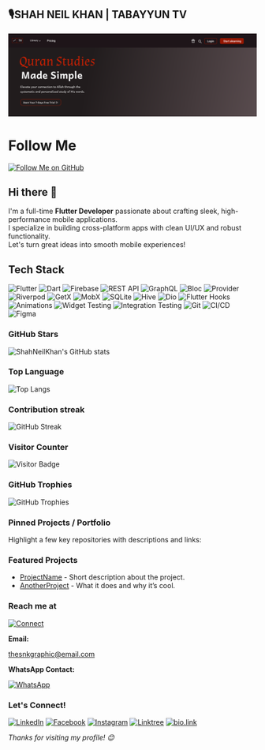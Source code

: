 
## 🎙️SHAH NEIL KHAN | TABAYYUN TV

![Cover Image](https://raw.githubusercontent.com/ishahneilkhan/gallery/main/Frame%2015.svg)


# Follow Me

<a href="https://github.com/ishahneilkhan" target="_blank">
  <img src="https://img.shields.io/badge/Follow%20Me%20on-GitHub-181717?style=for-the-badge&logo=github" alt="Follow Me on GitHub"/>
</a>



## Hi there 👋

I'm a full-time **Flutter Developer** passionate about crafting sleek, high-performance mobile applications.  
I specialize in building cross-platform apps with clean UI/UX and robust functionality.  
Let's turn great ideas into smooth mobile experiences!



## Tech Stack

![Flutter](https://img.shields.io/badge/Flutter-02569B?logo=flutter&logoColor=white&style=for-the-badge)
![Dart](https://img.shields.io/badge/Dart-0175C2?logo=dart&logoColor=white&style=for-the-badge)
![Firebase](https://img.shields.io/badge/Firebase-FFCA28?logo=firebase&logoColor=black&style=for-the-badge)
![REST API](https://img.shields.io/badge/REST%20API-000000?style=for-the-badge)
![GraphQL](https://img.shields.io/badge/GraphQL-E10098?logo=graphql&logoColor=white&style=for-the-badge)
![Bloc](https://img.shields.io/badge/BLoC-4A3F35?style=for-the-badge&logo=flutter)
![Provider](https://img.shields.io/badge/Provider-42A5F5?style=for-the-badge&logo=flutter)
![Riverpod](https://img.shields.io/badge/Riverpod-5C3EE8?style=for-the-badge)
![GetX](https://img.shields.io/badge/GetX-4CAF50?style=for-the-badge)
![MobX](https://img.shields.io/badge/MobX-FF6600?style=for-the-badge)
![SQLite](https://img.shields.io/badge/SQLite-003B57?logo=sqlite&logoColor=white&style=for-the-badge)
![Hive](https://img.shields.io/badge/Hive-FFC107?style=for-the-badge)
![Dio](https://img.shields.io/badge/Dio-007ACC?style=for-the-badge)
![Flutter Hooks](https://img.shields.io/badge/Flutter_Hooks-0277BD?style=for-the-badge)
![Animations](https://img.shields.io/badge/Animations-FF4081?style=for-the-badge)
![Widget Testing](https://img.shields.io/badge/Widget_Testing-4CAF50?style=for-the-badge)
![Integration Testing](https://img.shields.io/badge/Integration_Testing-2196F3?style=for-the-badge)
![Git](https://img.shields.io/badge/Git-F05032?logo=git&logoColor=white&style=for-the-badge)
![CI/CD](https://img.shields.io/badge/CI/CD-blue?style=for-the-badge)
![Figma](https://img.shields.io/badge/Figma-F24E1E?logo=figma&logoColor=white&style=for-the-badge)



### GitHub Stars

![ShahNeilKhan's GitHub stats](https://github-readme-stats.vercel.app/api?username=iShahNeilKhan&show_icons=true&theme=radical)


### Top Language
![Top Langs](https://github-readme-stats.vercel.app/api/top-langs/?username=iShahNeilKhan&layout=compact&theme=radical)

### Contribution streak
![GitHub Streak](https://github-readme-streak-stats.herokuapp.com/?user=iShahNeilKhan&theme=radical)

### Visitor Counter
![Visitor Badge](https://visitor-badge.laobi.icu/badge?page_id=iShahNeilKhan.iShahNeilKhan)

### GitHub Trophies
![GitHub Trophies](https://github-profile-trophy.vercel.app/?username=iShahNeilKhan&theme=radical)

### Pinned Projects / Portfolio
Highlight a few key repositories with descriptions and links:
### Featured Projects

- [ProjectName](https://github.com/username/projectname) - Short description about the project.
- [AnotherProject](https://github.com/username/anotherproject) - What it does and why it’s cool.


### Reach me at

[![Connect](https://img.shields.io/badge/Connect-black?style=for-the-badge)](mailto:thesnkgraphic@email.com)

**Email:** 

[thesnkgraphic@email.com](mailto:thesnkgraphic@email.com)

**WhatsApp Contact:** 

[![WhatsApp](https://img.shields.io/badge/WhatsApp-25D366?logo=whatsapp&logoColor=white&style=for-the-badge)](https://wa.me/8801705633700)


### Let's Connect!

[![LinkedIn](https://img.shields.io/badge/LinkedIn-0077B5?logo=linkedin&logoColor=white&style=for-the-badge)](https://www.linkedin.com/company/iamsnkbd/)
[![Facebook](https://img.shields.io/badge/Facebook-1877F2?logo=facebook&logoColor=white&style=for-the-badge)](https://facebook.com/iamsnkbd)
[![Instagram](https://img.shields.io/badge/Instagram-E4405F?logo=instagram&logoColor=white&style=for-the-badge)](https://instagram.com/iamsnkbd)
[![Linktree](https://img.shields.io/badge/Linktree-06C755?logo=linktree&logoColor=white&style=for-the-badge)](https://linktr.ee/iamsnkbd) 
[![bio.link](https://img.shields.io/badge/bio.link-06C755?logo=bio&logoColor=white&style=for-the-badge)](https://shahneilkhan.bio.link)


*Thanks for visiting my profile! 😊*
